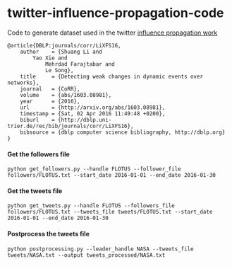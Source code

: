 # twitter-influence-propagation-code

Code to generate dataset used in the twitter [influence propagation work](http://arxiv.org/pdf/1603.08981v1.pdf)

```
@article{DBLP:journals/corr/LiXFS16,
    author    = {Shuang Li and
        Yao Xie and
            Mehrdad Farajtabar and
            Le Song},
    title     = {Detecting weak changes in dynamic events over networks},
    journal   = {CoRR},
    volume    = {abs/1603.08981},
    year      = {2016},
    url       = {http://arxiv.org/abs/1603.08981},
    timestamp = {Sat, 02 Apr 2016 11:49:48 +0200},
    biburl    = {http://dblp.uni-trier.de/rec/bib/journals/corr/LiXFS16},
    bibsource = {dblp computer science bibliography, http://dblp.org}
}
```

#### Get the followers file
```
python get_followers.py --handle FLOTUS --follower_file followers/FLOTUS.txt --start_date 2016-01-01 --end_date 2016-01-30
```


#### Get the tweets file

```
python get_tweets.py --handle FLOTUS --followers_file followers/FLOTUS.txt --tweets_file tweets/FLOTUS.txt --start_date 2016-01-01 --end_date 2016-01-30
```


#### Postprocess the tweets file
```
python postprocessing.py --leader_handle NASA --tweets_file tweets/NASA.txt --output tweets_processed/NASA.txt
```